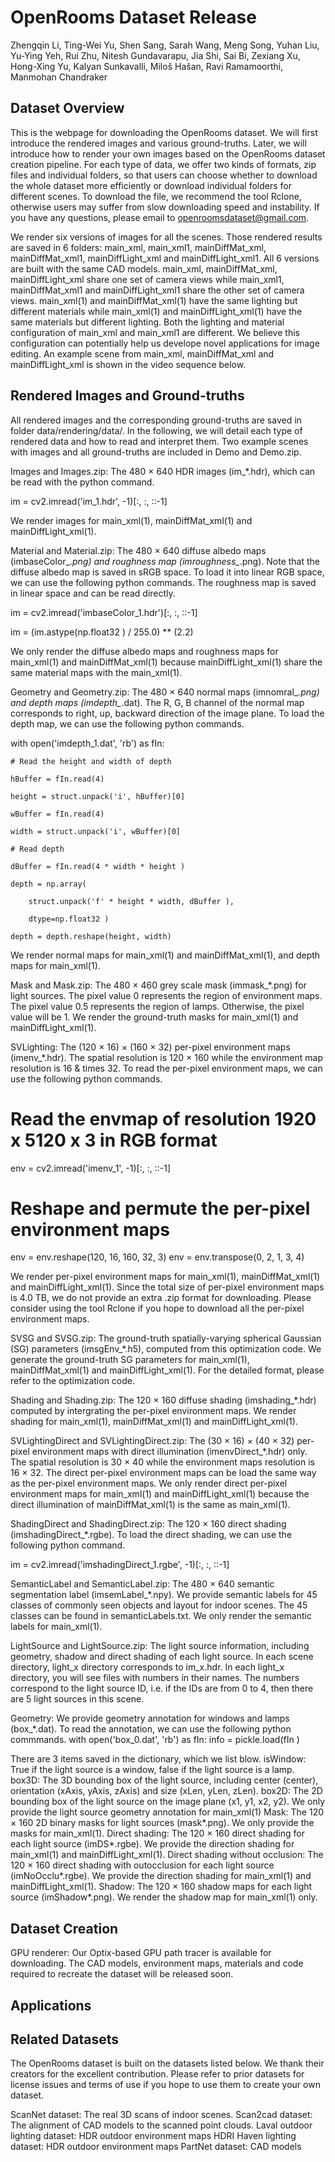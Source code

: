 # OpenRooms Dataset Release

Zhengqin Li, Ting-Wei Yu, Shen Sang, Sarah Wang, Meng Song, Yuhan Liu, Yu-Ying Yeh, Rui Zhu, Nitesh Gundavarapu, Jia Shi, Sai Bi, Zexiang Xu, Hong-Xing Yu, Kalyan Sunkavalli, Miloš Hašan, Ravi Ramamoorthi, Manmohan Chandraker

## Dataset Overview
This is the webpage for downloading the OpenRooms dataset. We will first introduce the rendered images and various ground-truths. Later, we will introduce how to render your own images based on the OpenRooms dataset creation pipeline. For each type of data, we offer two kinds of formats, zip files and individual folders, so that users can choose whether to download the whole dataset more efficiently or download individual folders for different scenes. To download the file, we recommend the tool Rclone, otherwise users may suffer from slow downloading speed and instability. If you have any questions, please email to openroomsdataset@gmail.com. 

We render six versions of images for all the scenes. Those rendered results are saved in 6 folders: main_xml, main_xml1, mainDiffMat_xml, mainDiffMat_xml1, mainDiffLight_xml and mainDiffLight_xml1. All 6 versions are built with the same CAD models. main_xml, mainDiffMat_xml, mainDiffLight_xml share one set of camera views while main_xml1, mainDiffMat_xml1 and mainDiffLight_xml1 share the other set of camera views. main_xml(1) and mainDiffMat_xml(1) have the same lighting but different materials while main_xml(1) and mainDiffLight_xml(1) have the same materials but different lighting. Both the lighting and material configuration of main_xml and main_xml1 are different. We believe this configuration can potentially help us develope novel applications for image editing. An example scene from main_xml, mainDiffMat_xml and mainDiffLight_xml is shown in the video sequence below. 

## Rendered Images and Ground-truths
All rendered images and the corresponding ground-truths are saved in folder data/rendering/data/. In the following, we will detail each type of rendered data and how to read and interpret them. Two example scenes with images and all ground-truths are included in Demo and Demo.zip. 

Images and Images.zip: The 480 × 640 HDR images (im_*.hdr), which can be read with the python command. 

im = cv2.imread('im_1.hdr', -1)[:, :, ::-1]

We render images for main_xml(1), mainDiffMat_xml(1) and mainDiffLight_xml(1).



Material and Material.zip: The 480 × 640 diffuse albedo maps (imbaseColor_*.png) and roughness map (imroughness_*.png). Note that the diffuse albedo map is saved in sRGB space. To load it into linear RGB space, we can use the following python commands. The roughness map is saved in linear space and can be read directly. 

im = cv2.imread('imbaseColor_1.hdr')[:, :, ::-1]

im = (im.astype(np.float32 ) / 255.0) ** (2.2)

We only render the diffuse albedo maps and roughness maps for main_xml(1) and mainDiffMat_xml(1) because mainDiffLight_xml(1) share the same material maps with the main_xml(1).



Geometry and Geometry.zip: The 480 × 640 normal maps (imnomral_*.png) and depth maps (imdepth_*.dat). The R, G, B channel of the normal map corresponds to right, up, backward direction of the image plane. To load the depth map, we can use the following python commands. 

with open('imdepth_1.dat', 'rb') as fIn:

    # Read the height and width of depth

    hBuffer = fIn.read(4)

    height = struct.unpack('i', hBuffer)[0]

    wBuffer = fIn.read(4)

    width = struct.unpack('i', wBuffer)[0]

    # Read depth 

    dBuffer = fIn.read(4 * width * height )

    depth = np.array(

        struct.unpack('f' * height * width, dBuffer ), 

        dtype=np.float32 )

    depth = depth.reshape(height, width)

We render normal maps for main_xml(1) and mainDiffMat_xml(1), and depth maps for main_xml(1).



Mask and Mask.zip: The 480 × 460 grey scale mask (immask_*.png) for light sources. The pixel value 0 represents the region of environment maps. The pixel value 0.5 represents the region of lamps. Otherwise, the pixel value will be 1. We render the ground-truth masks for main_xml(1) and mainDiffLight_xml(1). 

SVLighting: The (120 × 16) × (160 × 32) per-pixel environment maps (imenv_*.hdr). The spatial resolution is 120 × 160 while the environment map resolution is 16 & times 32. To read the per-pixel environment maps, we can use the following python commands. 

# Read the envmap of resolution 1920 x 5120 x 3 in RGB format 
env = cv2.imread('imenv_1', -1)[:, :, ::-1]
# Reshape and permute the per-pixel environment maps
env = env.reshape(120, 16, 160, 32, 3)
env = env.transpose(0, 2, 1, 3, 4)

We render per-pixel environment maps for main_xml(1), mainDiffMat_xml(1) and mainDiffLight_xml(1). Since the total size of per-pixel environment maps is 4.0 TB, we do not provide an extra .zip format for downloading. Please consider using the tool Rclone if you hope to download all the per-pixel environment maps.



SVSG and SVSG.zip: The ground-truth spatially-varying spherical Gaussian (SG) parameters (imsgEnv_*.h5), computed from this optimization code. We generate the ground-truth SG parameters for main_xml(1), mainDiffMat_xml(1) and mainDiffLight_xml(1). For the detailed format, please refer to the optimization code. 

Shading and Shading.zip: The 120 × 160 diffuse shading (imshading_*.hdr) computed by intergrating the per-pixel environment maps. We render shading for main_xml(1), mainDiffMat_xml(1) and mainDiffLight_xml(1). 

SVLightingDirect and SVLightingDirect.zip: The (30 × 16) × (40 × 32) per-pixel environment maps with direct illumination (imenvDirect_*.hdr) only. The spatial resolution is 30 × 40 while the environment maps resolution is 16 × 32. The direct per-pixel environment maps can be load the same way as the per-pixel environment maps. We only render direct per-pixel environment maps for main_xml(1) and mainDiffLight_xml(1) because the direct illumination of mainDiffMat_xml(1) is the same as main_xml(1). 

ShadingDirect and ShadingDirect.zip: The 120 × 160 direct shading (imshadingDirect_*.rgbe). To load the direct shading, we can use the following python command. 

im = cv2.imread('imshadingDirect_1.rgbe', -1)[:, :, ::-1]



SemanticLabel and SemanticLabel.zip: The 480 × 640 semantic segmentation label (imsemLabel_*.npy). We provide semantic labels for 45 classes of commonly seen objects and layout for indoor scenes. The 45 classes can be found in semanticLabels.txt. We only render the semantic labels for main_xml(1). 

LightSource and LightSource.zip: The light source information, including geometry, shadow and direct shading of each light source. In each scene directory, light_x directory corresponds to im_x.hdr. In each light_x directory, you will see files with numbers in their names. The numbers correspond to the light source ID, i.e. if the IDs are from 0 to 4, then there are 5 light sources in this scene. 

Geometry: We provide geometry annotation for windows and lamps (box_*.dat). To read the annotation, we can use the following python commmands. with open('box_0.dat', 'rb')  as fIn:
    info = pickle.load(fIn )

There are 3 items saved in the dictionary, which we list blow.
isWindow: True if the light source is a window, false if the light source is a lamp. 
box3D: The 3D bounding box of the light source, including center (center), orientation (xAxis, yAxis, zAxis) and size (xLen, yLen, zLen). 
box2D: The 2D bounding box of the light source on the image plane (x1, y1, x2, y2). 
We only provide the light source geometry annotation for main_xml(1) 
Mask: The 120 × 160 2D binary masks for light sources (mask*.png). We only provide the masks for main_xml(1). 
Direct shading: The 120 × 160 direct shading for each light source (imDS*.rgbe). We provide the direction shading for main_xml(1) and mainDiffLight_xml(1). 
Direct shading without occlusion: The 120 × 160 direct shading with outocclusion for each light source (imNoOcclu*.rgbe). We provide the direction shading for main_xml(1) and mainDiffLight_xml(1). 
Shadow: The 120 × 160 shadow maps for each light source (imShadow*.png). We render the shadow map for main_xml(1) only. 

## Dataset Creation 
GPU renderer: Our Optix-based GPU path tracer is available for downloading. 
The CAD models, environment maps, materials and code required to recreate the dataset will be released soon. 

## Applications

## Related Datasets
The OpenRooms dataset is built on the datasets listed below. We thank their creators for the excellent contribution. Please refer to prior datasets for license issues and terms of use if you hope to use them to create your own dataset. 

ScanNet dataset: The real 3D scans of indoor scenes. 
Scan2cad dataset: The alignment of CAD models to the scanned point clouds. 
Laval outdoor lighting dataset: HDR outdoor environment maps 
HDRI Haven lighting dataset: HDR outdoor environment maps 
PartNet dataset: CAD models 


